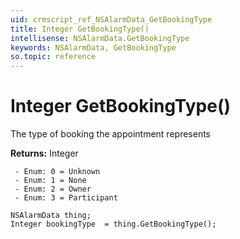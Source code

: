 ```yaml
---
uid: crmscript_ref_NSAlarmData_GetBookingType
title: Integer GetBookingType()
intellisense: NSAlarmData.GetBookingType
keywords: NSAlarmData, GetBookingType
so.topic: reference
---
```


# Integer GetBookingType()

The type of booking the appointment represents

**Returns:** Integer

     - Enum: 0 = Unknown 
     - Enum: 1 = None 
     - Enum: 2 = Owner 
     - Enum: 3 = Participant 

```crmscript
NSAlarmData thing;
Integer bookingType  = thing.GetBookingType();
```

